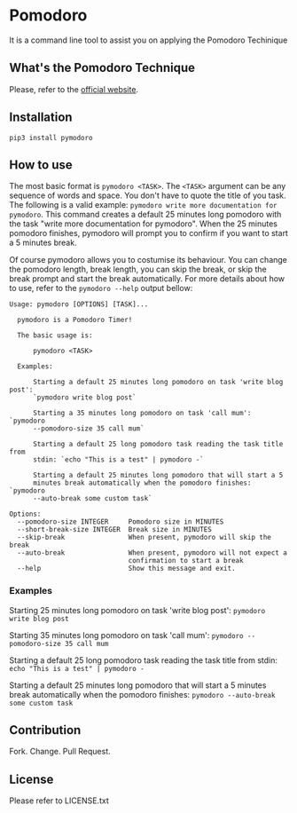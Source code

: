 # Pomodoro

It is a command line tool to assist you on applying the Pomodoro Techinique

## What's the Pomodoro Technique

Please, refer to the [official website](https://cirillocompany.de/pages/pomodoro-technique).

## Installation
```
pip3 install pymodoro
```
## How to use

The most basic format is `pymodoro <TASK>`. The `<TASK>` argument can be any sequence of words and space. You don't have to quote the title of you task. The following is a valid example: `pymodoro write more documentation for pymodoro`. This command creates a default 25 minutes long pomodoro with the task "write more documentation for pymodoro". When the 25 minutes pomodoro finishes, pymodoro will prompt you to confirm if you want to start a 5 minutes break.

Of course pymodoro allows you to costumise its behaviour. You can change the pomodoro length, break length, you can skip the break, or skip the break prompt and start the break automatically.
For more details about how to use, refer to the `pymodoro --help` output bellow:

```
Usage: pymodoro [OPTIONS] [TASK]...

  pymodoro is a Pomodoro Timer!

  The basic usage is:

      pymodoro <TASK>

  Examples:

      Starting a default 25 minutes long pomodoro on task 'write blog post':
      `pymodoro write blog post`

      Starting a 35 minutes long pomodoro on task 'call mum': `pymodoro
      --pomodoro-size 35 call mum`

      Starting a default 25 long pomodoro task reading the task title from
      stdin: `echo "This is a test" | pymodoro -`

      Starting a default 25 minutes long pomodoro that will start a 5
      minutes break automatically when the pomodoro finishes: `pymodoro
      --auto-break some custom task`

Options:
  --pomodoro-size INTEGER     Pomodoro size in MINUTES
  --short-break-size INTEGER  Break size in MINUTES
  --skip-break                When present, pymodoro will skip the break
  --auto-break                When present, pymodoro will not expect a
                              confirmation to start a break
  --help                      Show this message and exit.
```
### Examples
Starting 25 minutes long pomodoro on task 'write blog post': `pymodoro write blog post`

Starting 35 minutes long pomodoro on task 'call mum': `pymodoro --pomodoro-size 35 call mum`

Starting a default 25 long pomodoro task reading the task title from stdin: `echo "This is a test" | pymodoro -`

Starting a default 25 minutes long pomodoro that will start a 5 minutes break automatically when the pomodoro finishes: `pymodoro --auto-break some custom task`

## Contribution

Fork. Change. Pull Request.

## License

Please refer to LICENSE.txt

